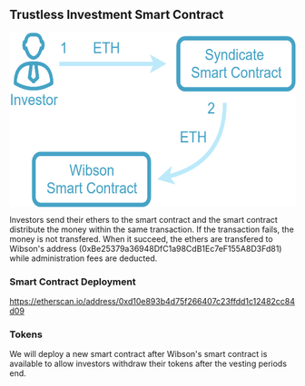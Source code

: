 ## Trustless Investment Smart Contract

<p align="center">
<img src="https://github.com/dggventures/syndicate/blob/master/wibson/images/wibson-workflow.png" 
alt="DG Global Ventures" width="573" height="309" border="0" align="center" margin-left="10%" />
</p>

Investors send their ethers to the smart contract and the smart contract distribute the money within the same transaction. If the transaction fails, the money is not transfered. When it succeed, the ethers are transfered to Wibson's address (0xBe25379a36948DfC1a98CdB1Ec7eF155A8D3Fd81) while administration fees are deducted.

### Smart Contract Deployment

https://etherscan.io/address/0xd10e893b4d75f266407c23ffdd1c12482cc84d09

### Tokens

We will deploy a new smart contract after Wibson's smart contract is available to allow investors withdraw their tokens after the vesting periods end.

